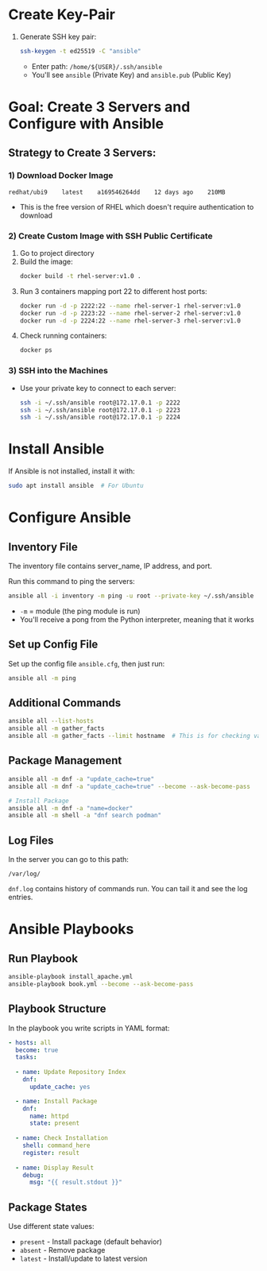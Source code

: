 # Create Key-Pair

1. Generate SSH key pair:
   ```bash
   ssh-keygen -t ed25519 -C "ansible"
   ```
   - Enter path: `/home/${USER}/.ssh/ansible`
   - You'll see `ansible` (Private Key) and `ansible.pub` (Public Key)

# Goal: Create 3 Servers and Configure with Ansible

## Strategy to Create 3 Servers:

### 1) Download Docker Image
```
redhat/ubi9    latest    a169546264dd    12 days ago    210MB
```
- This is the free version of RHEL which doesn't require authentication to download

### 2) Create Custom Image with SSH Public Certificate
1. Go to project directory
2. Build the image:
   ```bash
   docker build -t rhel-server:v1.0 .
   ```
3. Run 3 containers mapping port 22 to different host ports:
   ```bash
   docker run -d -p 2222:22 --name rhel-server-1 rhel-server:v1.0
   docker run -d -p 2223:22 --name rhel-server-2 rhel-server:v1.0
   docker run -d -p 2224:22 --name rhel-server-3 rhel-server:v1.0
   ```
4. Check running containers:
   ```bash
   docker ps
   ```

### 3) SSH into the Machines
- Use your private key to connect to each server:
    ```bash
    ssh -i ~/.ssh/ansible root@172.17.0.1 -p 2222
    ssh -i ~/.ssh/ansible root@172.17.0.1 -p 2223
    ssh -i ~/.ssh/ansible root@172.17.0.1 -p 2224
    ```

# Install Ansible
If Ansible is not installed, install it with:
```bash
sudo apt install ansible  # For Ubuntu
```

# Configure Ansible

## Inventory File
The inventory file contains server_name, IP address, and port.

Run this command to ping the servers:
```bash
ansible all -i inventory -m ping -u root --private-key ~/.ssh/ansible
```
- `-m` = module (the ping module is run)
- You'll receive a pong from the Python interpreter, meaning that it works

## Set up Config File
Set up the config file `ansible.cfg`, then just run:
```bash
ansible all -m ping
```

## Additional Commands
```bash
ansible all --list-hosts
ansible all -m gather_facts
ansible all -m gather_facts --limit hostname  # This is for checking values and cross-verifying with playbook to debug issues 
```

## Package Management
```bash
ansible all -m dnf -a "update_cache=true"
ansible all -m dnf -a "update_cache=true" --become --ask-become-pass 

# Install Package
ansible all -m dnf -a "name=docker"
ansible all -m shell -a "dnf search podman"
```

## Log Files
In the server you can go to this path:
```
/var/log/
```
`dnf.log` contains history of commands run. You can tail it and see the log entries.

# Ansible Playbooks

## Run Playbook
```bash
ansible-playbook install_apache.yml
ansible-playbook book.yml --become --ask-become-pass
```

## Playbook Structure
In the playbook you write scripts in YAML format:

```yaml
- hosts: all
  become: true
  tasks:
  
  - name: Update Repository Index
    dnf:
      update_cache: yes

  - name: Install Package
    dnf:
      name: httpd
      state: present
      
  - name: Check Installation
    shell: command_here
    register: result
    
  - name: Display Result
    debug:
      msg: "{{ result.stdout }}"
```

## Package States
Use different state values:
- `present` - Install package (default behavior)
- `absent` - Remove package
- `latest` - Install/update to latest version

 